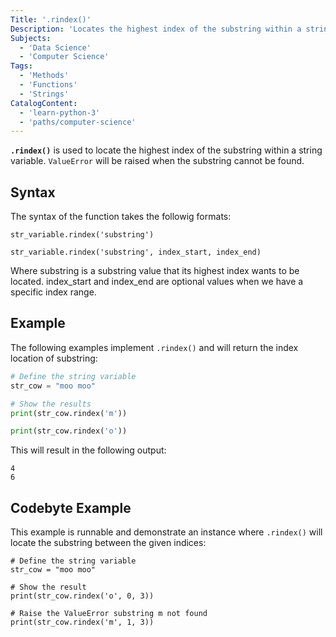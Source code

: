 ```yaml
---
Title: '.rindex()'
Description: 'Locates the highest index of the substring within a string variable.'
Subjects:
  - 'Data Science'
  - 'Computer Science'
Tags:
  - 'Methods'
  - 'Functions'
  - 'Strings'
CatalogContent:
  - 'learn-python-3'
  - 'paths/computer-science'
---
```


**`.rindex()`** is used to locate the highest index of the substring within a string variable. `ValueError` will be raised when the substring cannot be found.

## Syntax

The syntax of the function takes the followig formats:

```pseudo
str_variable.rindex('substring')

str_variable.rindex('substring', index_start, index_end)
```

Where substring is a substring value that its highest index wants to be located. index_start and index_end are optional values when we have a specific index range.

## Example

The following examples implement `.rindex()` and will return the index location of substring:

```python
# Define the string variable
str_cow = "moo moo"

# Show the results
print(str_cow.rindex('m'))

print(str_cow.rindex('o'))
```

This will result in the following output:

```shell
4
6
```

## Codebyte Example

This example is runnable and demonstrate an instance where `.rindex()` will locate the substring between the given indices:

```codebyte/python
# Define the string variable
str_cow = "moo moo"

# Show the result
print(str_cow.rindex('o', 0, 3))

# Raise the ValueError substring m not found
print(str_cow.rindex('m', 1, 3))
```
